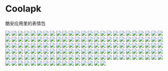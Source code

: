 # Coolapk

酷安应用里的表情包

![](https://cdn.jsdelivr.net/gh/2x-ercha/twikoo-magic@1.0/image/Coolapk/coolapk_emotion_100_qqdoge.png)
![](https://cdn.jsdelivr.net/gh/2x-ercha/twikoo-magic@1.0/image/Coolapk/coolapk_emotion_1010.png)
![](https://cdn.jsdelivr.net/gh/2x-ercha/twikoo-magic@1.0/image/Coolapk/coolapk_emotion_1011.png)
![](https://cdn.jsdelivr.net/gh/2x-ercha/twikoo-magic@1.0/image/Coolapk/coolapk_emotion_1012.png)
![](https://cdn.jsdelivr.net/gh/2x-ercha/twikoo-magic@1.0/image/Coolapk/coolapk_emotion_1013.png)
![](https://cdn.jsdelivr.net/gh/2x-ercha/twikoo-magic@1.0/image/Coolapk/coolapk_emotion_1014.png)
![](https://cdn.jsdelivr.net/gh/2x-ercha/twikoo-magic@1.0/image/Coolapk/coolapk_emotion_1015.png)
![](https://cdn.jsdelivr.net/gh/2x-ercha/twikoo-magic@1.0/image/Coolapk/coolapk_emotion_1016.png)
![](https://cdn.jsdelivr.net/gh/2x-ercha/twikoo-magic@1.0/image/Coolapk/coolapk_emotion_1017.png)
![](https://cdn.jsdelivr.net/gh/2x-ercha/twikoo-magic@1.0/image/Coolapk/coolapk_emotion_1018.png)
![](https://cdn.jsdelivr.net/gh/2x-ercha/twikoo-magic@1.0/image/Coolapk/coolapk_emotion_1019.png)
![](https://cdn.jsdelivr.net/gh/2x-ercha/twikoo-magic@1.0/image/Coolapk/coolapk_emotion_101_pyjiaoyi.png)
![](https://cdn.jsdelivr.net/gh/2x-ercha/twikoo-magic@1.0/image/Coolapk/coolapk_emotion_1020.png)
![](https://cdn.jsdelivr.net/gh/2x-ercha/twikoo-magic@1.0/image/Coolapk/coolapk_emotion_1021.png)
![](https://cdn.jsdelivr.net/gh/2x-ercha/twikoo-magic@1.0/image/Coolapk/coolapk_emotion_102_fadai.png)
![](https://cdn.jsdelivr.net/gh/2x-ercha/twikoo-magic@1.0/image/Coolapk/coolapk_emotion_103_nb.png)
![](https://cdn.jsdelivr.net/gh/2x-ercha/twikoo-magic@1.0/image/Coolapk/coolapk_emotion_104.png)
![](https://cdn.jsdelivr.net/gh/2x-ercha/twikoo-magic@1.0/image/Coolapk/coolapk_emotion_105.png)
![](https://cdn.jsdelivr.net/gh/2x-ercha/twikoo-magic@1.0/image/Coolapk/coolapk_emotion_106.png)
![](https://cdn.jsdelivr.net/gh/2x-ercha/twikoo-magic@1.0/image/Coolapk/coolapk_emotion_107.png)
![](https://cdn.jsdelivr.net/gh/2x-ercha/twikoo-magic@1.0/image/Coolapk/coolapk_emotion_108.png)
![](https://cdn.jsdelivr.net/gh/2x-ercha/twikoo-magic@1.0/image/Coolapk/coolapk_emotion_109.png)
![](https://cdn.jsdelivr.net/gh/2x-ercha/twikoo-magic@1.0/image/Coolapk/coolapk_emotion_10_aoman.png)
![](https://cdn.jsdelivr.net/gh/2x-ercha/twikoo-magic@1.0/image/Coolapk/coolapk_emotion_11_yiwen.png)
![](https://cdn.jsdelivr.net/gh/2x-ercha/twikoo-magic@1.0/image/Coolapk/coolapk_emotion_12_wuyu.png)
![](https://cdn.jsdelivr.net/gh/2x-ercha/twikoo-magic@1.0/image/Coolapk/coolapk_emotion_13_huaixiao.png)
![](https://cdn.jsdelivr.net/gh/2x-ercha/twikoo-magic@1.0/image/Coolapk/coolapk_emotion_14_bishi.png)
![](https://cdn.jsdelivr.net/gh/2x-ercha/twikoo-magic@1.0/image/Coolapk/coolapk_emotion_15_fanu.png)
![](https://cdn.jsdelivr.net/gh/2x-ercha/twikoo-magic@1.0/image/Coolapk/coolapk_emotion_16_tuosai.png)
![](https://cdn.jsdelivr.net/gh/2x-ercha/twikoo-magic@1.0/image/Coolapk/coolapk_emotion_17_tushe.png)
![](https://cdn.jsdelivr.net/gh/2x-ercha/twikoo-magic@1.0/image/Coolapk/coolapk_emotion_18_han.png)
![](https://cdn.jsdelivr.net/gh/2x-ercha/twikoo-magic@1.0/image/Coolapk/coolapk_emotion_19_koubi.png)
![](https://cdn.jsdelivr.net/gh/2x-ercha/twikoo-magic@1.0/image/Coolapk/coolapk_emotion_1_hahaha.png)
![](https://cdn.jsdelivr.net/gh/2x-ercha/twikoo-magic@1.0/image/Coolapk/coolapk_emotion_20_qinqin.png)
![](https://cdn.jsdelivr.net/gh/2x-ercha/twikoo-magic@1.0/image/Coolapk/coolapk_emotion_21_penxue.png)
![](https://cdn.jsdelivr.net/gh/2x-ercha/twikoo-magic@1.0/image/Coolapk/coolapk_emotion_22_xiaoyan.png)
![](https://cdn.jsdelivr.net/gh/2x-ercha/twikoo-magic@1.0/image/Coolapk/coolapk_emotion_23_shui.png)
![](https://cdn.jsdelivr.net/gh/2x-ercha/twikoo-magic@1.0/image/Coolapk/coolapk_emotion_24_wuzuixiao.png)
![](https://cdn.jsdelivr.net/gh/2x-ercha/twikoo-magic@1.0/image/Coolapk/coolapk_emotion_25_zaijian.png)
![](https://cdn.jsdelivr.net/gh/2x-ercha/twikoo-magic@1.0/image/Coolapk/coolapk_emotion_26_kelian.png)
![](https://cdn.jsdelivr.net/gh/2x-ercha/twikoo-magic@1.0/image/Coolapk/coolapk_emotion_27_qiang.png)
![](https://cdn.jsdelivr.net/gh/2x-ercha/twikoo-magic@1.0/image/Coolapk/coolapk_emotion_28_ruo.png)
![](https://cdn.jsdelivr.net/gh/2x-ercha/twikoo-magic@1.0/image/Coolapk/coolapk_emotion_29_baoquan.png)
![](https://cdn.jsdelivr.net/gh/2x-ercha/twikoo-magic@1.0/image/Coolapk/coolapk_emotion_2_jingya.png)
![](https://cdn.jsdelivr.net/gh/2x-ercha/twikoo-magic@1.0/image/Coolapk/coolapk_emotion_30_ok.png)
![](https://cdn.jsdelivr.net/gh/2x-ercha/twikoo-magic@1.0/image/Coolapk/coolapk_emotion_31_xiaoku.png)
![](https://cdn.jsdelivr.net/gh/2x-ercha/twikoo-magic@1.0/image/Coolapk/coolapk_emotion_32_heiha.png)
![](https://cdn.jsdelivr.net/gh/2x-ercha/twikoo-magic@1.0/image/Coolapk/coolapk_emotion_33_wulian.png)
![](https://cdn.jsdelivr.net/gh/2x-ercha/twikoo-magic@1.0/image/Coolapk/coolapk_emotion_34_jizhi.png)
![](https://cdn.jsdelivr.net/gh/2x-ercha/twikoo-magic@1.0/image/Coolapk/coolapk_emotion_35_ye.png)
![](https://cdn.jsdelivr.net/gh/2x-ercha/twikoo-magic@1.0/image/Coolapk/coolapk_emotion_36_ku.png)
![](https://cdn.jsdelivr.net/gh/2x-ercha/twikoo-magic@1.0/image/Coolapk/coolapk_emotion_37_doge.png)
![](https://cdn.jsdelivr.net/gh/2x-ercha/twikoo-magic@1.0/image/Coolapk/coolapk_emotion_38_wozuimei.png)
![](https://cdn.jsdelivr.net/gh/2x-ercha/twikoo-magic@1.0/image/Coolapk/coolapk_emotion_39_caidao.png)
![](https://cdn.jsdelivr.net/gh/2x-ercha/twikoo-magic@1.0/image/Coolapk/coolapk_emotion_3_ciya.png)
![](https://cdn.jsdelivr.net/gh/2x-ercha/twikoo-magic@1.0/image/Coolapk/coolapk_emotion_40_aixin.png)
![](https://cdn.jsdelivr.net/gh/2x-ercha/twikoo-magic@1.0/image/Coolapk/coolapk_emotion_41_meigui.png)
![](https://cdn.jsdelivr.net/gh/2x-ercha/twikoo-magic@1.0/image/Coolapk/coolapk_emotion_42_diaoxie.png)
![](https://cdn.jsdelivr.net/gh/2x-ercha/twikoo-magic@1.0/image/Coolapk/coolapk_emotion_43_heixian.png)
![](https://cdn.jsdelivr.net/gh/2x-ercha/twikoo-magic@1.0/image/Coolapk/coolapk_emotion_44_pen.png)
![](https://cdn.jsdelivr.net/gh/2x-ercha/twikoo-magic@1.0/image/Coolapk/coolapk_emotion_45_yinxian.png)
![](https://cdn.jsdelivr.net/gh/2x-ercha/twikoo-magic@1.0/image/Coolapk/coolapk_emotion_46_nanguo.png)
![](https://cdn.jsdelivr.net/gh/2x-ercha/twikoo-magic@1.0/image/Coolapk/coolapk_emotion_47_weiqu.png)
![](https://cdn.jsdelivr.net/gh/2x-ercha/twikoo-magic@1.0/image/Coolapk/coolapk_emotion_48_weiweiyixiao.png)
![](https://cdn.jsdelivr.net/gh/2x-ercha/twikoo-magic@1.0/image/Coolapk/coolapk_emotion_49_huanhu.png)
![](https://cdn.jsdelivr.net/gh/2x-ercha/twikoo-magic@1.0/image/Coolapk/coolapk_emotion_4_liulei.png)
![](https://cdn.jsdelivr.net/gh/2x-ercha/twikoo-magic@1.0/image/Coolapk/coolapk_emotion_50_xinsui.png)
![](https://cdn.jsdelivr.net/gh/2x-ercha/twikoo-magic@1.0/image/Coolapk/coolapk_emotion_51_chigua.png)
![](https://cdn.jsdelivr.net/gh/2x-ercha/twikoo-magic@1.0/image/Coolapk/coolapk_emotion_52_hejiu.png)
![](https://cdn.jsdelivr.net/gh/2x-ercha/twikoo-magic@1.0/image/Coolapk/coolapk_emotion_53_pu.png)
![](https://cdn.jsdelivr.net/gh/2x-ercha/twikoo-magic@1.0/image/Coolapk/coolapk_emotion_54_hongyaowan.png)
![](https://cdn.jsdelivr.net/gh/2x-ercha/twikoo-magic@1.0/image/Coolapk/coolapk_emotion_55_lvyaowan.png)
![](https://cdn.jsdelivr.net/gh/2x-ercha/twikoo-magic@1.0/image/Coolapk/coolapk_emotion_56_dogexiaoku.png)
![](https://cdn.jsdelivr.net/gh/2x-ercha/twikoo-magic@1.0/image/Coolapk/coolapk_emotion_57_dogehechi.png)
![](https://cdn.jsdelivr.net/gh/2x-ercha/twikoo-magic@1.0/image/Coolapk/coolapk_emotion_58_dogeyuanliangta.png)
![](https://cdn.jsdelivr.net/gh/2x-ercha/twikoo-magic@1.0/image/Coolapk/coolapk_emotion_59_erha.png)
![](https://cdn.jsdelivr.net/gh/2x-ercha/twikoo-magic@1.0/image/Coolapk/coolapk_emotion_5_keai.png)
![](https://cdn.jsdelivr.net/gh/2x-ercha/twikoo-magic@1.0/image/Coolapk/coolapk_emotion_60_kuan.png)
![](https://cdn.jsdelivr.net/gh/2x-ercha/twikoo-magic@1.0/image/Coolapk/coolapk_emotion_61_lvmao.png)
![](https://cdn.jsdelivr.net/gh/2x-ercha/twikoo-magic@1.0/image/Coolapk/coolapk_emotion_62_huaji.png)
![](https://cdn.jsdelivr.net/gh/2x-ercha/twikoo-magic@1.0/image/Coolapk/coolapk_emotion_63_liuhanhuaji.png)
![](https://cdn.jsdelivr.net/gh/2x-ercha/twikoo-magic@1.0/image/Coolapk/coolapk_emotion_64_shounuehuaji.png)
![](https://cdn.jsdelivr.net/gh/2x-ercha/twikoo-magic@1.0/image/Coolapk/coolapk_emotion_65_coshuaji.png)
![](https://cdn.jsdelivr.net/gh/2x-ercha/twikoo-magic@1.0/image/Coolapk/coolapk_emotion_66_doujiyanhuaji.png)
![](https://cdn.jsdelivr.net/gh/2x-ercha/twikoo-magic@1.0/image/Coolapk/coolapk_emotion_67_mojinghuaji.png)
![](https://cdn.jsdelivr.net/gh/2x-ercha/twikoo-magic@1.0/image/Coolapk/coolapk_emotion_68.png)
![](https://cdn.jsdelivr.net/gh/2x-ercha/twikoo-magic@1.0/image/Coolapk/coolapk_emotion_69.png)
![](https://cdn.jsdelivr.net/gh/2x-ercha/twikoo-magic@1.0/image/Coolapk/coolapk_emotion_6_weixiao.png)
![](https://cdn.jsdelivr.net/gh/2x-ercha/twikoo-magic@1.0/image/Coolapk/coolapk_emotion_70.png)
![](https://cdn.jsdelivr.net/gh/2x-ercha/twikoo-magic@1.0/image/Coolapk/coolapk_emotion_71.png)
![](https://cdn.jsdelivr.net/gh/2x-ercha/twikoo-magic@1.0/image/Coolapk/coolapk_emotion_72.png)
![](https://cdn.jsdelivr.net/gh/2x-ercha/twikoo-magic@1.0/image/Coolapk/coolapk_emotion_73.png)
![](https://cdn.jsdelivr.net/gh/2x-ercha/twikoo-magic@1.0/image/Coolapk/coolapk_emotion_74.png)
![](https://cdn.jsdelivr.net/gh/2x-ercha/twikoo-magic@1.0/image/Coolapk/coolapk_emotion_75.png)
![](https://cdn.jsdelivr.net/gh/2x-ercha/twikoo-magic@1.0/image/Coolapk/coolapk_emotion_76.png)
![](https://cdn.jsdelivr.net/gh/2x-ercha/twikoo-magic@1.0/image/Coolapk/coolapk_emotion_77.png)
![](https://cdn.jsdelivr.net/gh/2x-ercha/twikoo-magic@1.0/image/Coolapk/coolapk_emotion_78.png)
![](https://cdn.jsdelivr.net/gh/2x-ercha/twikoo-magic@1.0/image/Coolapk/coolapk_emotion_79.png)
![](https://cdn.jsdelivr.net/gh/2x-ercha/twikoo-magic@1.0/image/Coolapk/coolapk_emotion_7_hehe.png)
![](https://cdn.jsdelivr.net/gh/2x-ercha/twikoo-magic@1.0/image/Coolapk/coolapk_emotion_80.png)
![](https://cdn.jsdelivr.net/gh/2x-ercha/twikoo-magic@1.0/image/Coolapk/coolapk_emotion_81_naikezui.png)
![](https://cdn.jsdelivr.net/gh/2x-ercha/twikoo-magic@1.0/image/Coolapk/coolapk_emotion_82_miaomiao.png)
![](https://cdn.jsdelivr.net/gh/2x-ercha/twikoo-magic@1.0/image/Coolapk/coolapk_emotion_83_huoba.png)
![](https://cdn.jsdelivr.net/gh/2x-ercha/twikoo-magic@1.0/image/Coolapk/coolapk_emotion_84_baiyan.png)
![](https://cdn.jsdelivr.net/gh/2x-ercha/twikoo-magic@1.0/image/Coolapk/coolapk_emotion_85.png)
![](https://cdn.jsdelivr.net/gh/2x-ercha/twikoo-magic@1.0/image/Coolapk/coolapk_emotion_86.png)
![](https://cdn.jsdelivr.net/gh/2x-ercha/twikoo-magic@1.0/image/Coolapk/coolapk_emotion_87.png)
![](https://cdn.jsdelivr.net/gh/2x-ercha/twikoo-magic@1.0/image/Coolapk/coolapk_emotion_88.png)
![](https://cdn.jsdelivr.net/gh/2x-ercha/twikoo-magic@1.0/image/Coolapk/coolapk_emotion_89.png)
![](https://cdn.jsdelivr.net/gh/2x-ercha/twikoo-magic@1.0/image/Coolapk/coolapk_emotion_8_piezui.png)
![](https://cdn.jsdelivr.net/gh/2x-ercha/twikoo-magic@1.0/image/Coolapk/coolapk_emotion_90.png)
![](https://cdn.jsdelivr.net/gh/2x-ercha/twikoo-magic@1.0/image/Coolapk/coolapk_emotion_91.png)
![](https://cdn.jsdelivr.net/gh/2x-ercha/twikoo-magic@1.0/image/Coolapk/coolapk_emotion_92.png)
![](https://cdn.jsdelivr.net/gh/2x-ercha/twikoo-magic@1.0/image/Coolapk/coolapk_emotion_93.png)
![](https://cdn.jsdelivr.net/gh/2x-ercha/twikoo-magic@1.0/image/Coolapk/coolapk_emotion_94.png)
![](https://cdn.jsdelivr.net/gh/2x-ercha/twikoo-magic@1.0/image/Coolapk/coolapk_emotion_95_erhading.png)
![](https://cdn.jsdelivr.net/gh/2x-ercha/twikoo-magic@1.0/image/Coolapk/coolapk_emotion_96_kuanlvmao.png)
![](https://cdn.jsdelivr.net/gh/2x-ercha/twikoo-magic@1.0/image/Coolapk/coolapk_emotion_97_haixiu.png)
![](https://cdn.jsdelivr.net/gh/2x-ercha/twikoo-magic@1.0/image/Coolapk/coolapk_emotion_98_wunai.png)
![](https://cdn.jsdelivr.net/gh/2x-ercha/twikoo-magic@1.0/image/Coolapk/coolapk_emotion_99_zhoumei.png)
![](https://cdn.jsdelivr.net/gh/2x-ercha/twikoo-magic@1.0/image/Coolapk/coolapk_emotion_9_se.png)
![](https://cdn.jsdelivr.net/gh/2x-ercha/twikoo-magic@1.0/image/Coolapk/c_coolb.png)
![](https://cdn.jsdelivr.net/gh/2x-ercha/twikoo-magic@1.0/image/Coolapk/c_fived.png)
![](https://cdn.jsdelivr.net/gh/2x-ercha/twikoo-magic@1.0/image/Coolapk/c_fivef.png)
![](https://cdn.jsdelivr.net/gh/2x-ercha/twikoo-magic@1.0/image/Coolapk/c_fivem.png)
![](https://cdn.jsdelivr.net/gh/2x-ercha/twikoo-magic@1.0/image/Coolapk/c_fiveo.png)
![](https://cdn.jsdelivr.net/gh/2x-ercha/twikoo-magic@1.0/image/Coolapk/c_fivey.png)
![](https://cdn.jsdelivr.net/gh/2x-ercha/twikoo-magic@1.0/image/Coolapk/c_fy.png)
![](https://cdn.jsdelivr.net/gh/2x-ercha/twikoo-magic@1.0/image/Coolapk/c_oned.png)
![](https://cdn.jsdelivr.net/gh/2x-ercha/twikoo-magic@1.0/image/Coolapk/c_onef.png)
![](https://cdn.jsdelivr.net/gh/2x-ercha/twikoo-magic@1.0/image/Coolapk/c_onem.png)
![](https://cdn.jsdelivr.net/gh/2x-ercha/twikoo-magic@1.0/image/Coolapk/c_oneo.png)
![](https://cdn.jsdelivr.net/gh/2x-ercha/twikoo-magic@1.0/image/Coolapk/c_oney.png)
![](https://cdn.jsdelivr.net/gh/2x-ercha/twikoo-magic@1.0/image/Coolapk/c_oy.png)
![](https://cdn.jsdelivr.net/gh/2x-ercha/twikoo-magic@1.0/image/Coolapk/c_teny.png)
![](https://cdn.jsdelivr.net/gh/2x-ercha/twikoo-magic@1.0/image/Coolapk/c_twod.png)
![](https://cdn.jsdelivr.net/gh/2x-ercha/twikoo-magic@1.0/image/Coolapk/c_twof.png)
![](https://cdn.jsdelivr.net/gh/2x-ercha/twikoo-magic@1.0/image/Coolapk/c_twom.png)
![](https://cdn.jsdelivr.net/gh/2x-ercha/twikoo-magic@1.0/image/Coolapk/c_twoo.png)
![](https://cdn.jsdelivr.net/gh/2x-ercha/twikoo-magic@1.0/image/Coolapk/c_twoy.png)
![](https://cdn.jsdelivr.net/gh/2x-ercha/twikoo-magic@1.0/image/Coolapk/c_ty.png)
